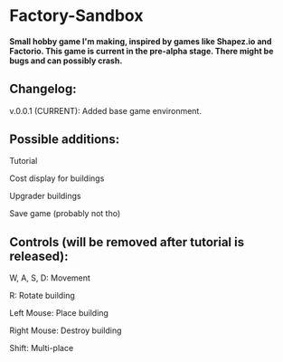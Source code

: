 # Factory-Sandbox
#### Small hobby game I'm making, inspired by games like Shapez.io and Factorio. This game is current in the pre-alpha stage. There might be bugs and can possibly crash.

## Changelog:

v.0.0.1 (CURRENT): Added base game environment.

## Possible additions:

Tutorial

Cost display for buildings

Upgrader buildings

Save game (probably not tho)

## Controls (will be removed after tutorial is released):

W, A, S, D: Movement

R: Rotate building

Left Mouse: Place building

Right Mouse: Destroy building

Shift: Multi-place
